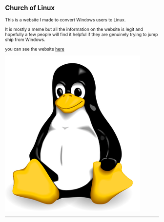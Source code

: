 ## Church of Linux

This is a website I made to convert Windows users to Linux.

It is mostly a meme but all the information on the website is legit and hopefully a few people will find it helpful if they are genuinely trying to jump ship from  Windows.

you can see the website [here](www.churchoflinux.org)

![Tux](img/tuxtransparent.png)

----